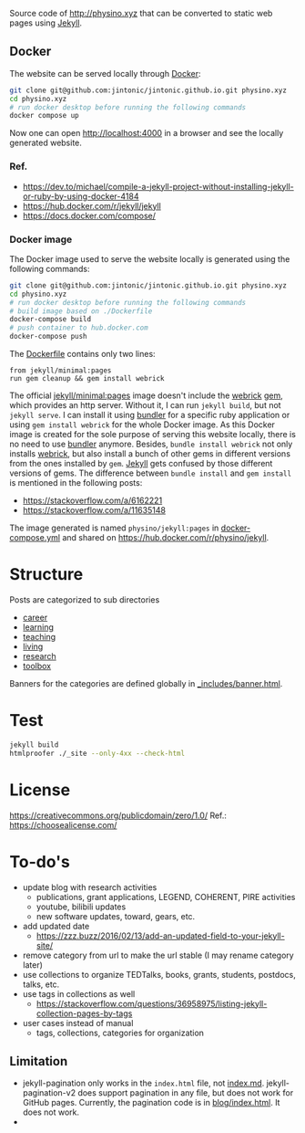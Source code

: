 Source code of <http://physino.xyz> that can be converted to static web pages using [Jekyll][].

[Jekyll]: https://jekyllrb.com
[Docker]: https://www.docker.com

## Docker

The website can be served locally through [Docker][]:

```sh
git clone git@github.com:jintonic/jintonic.github.io.git physino.xyz
cd physino.xyz
# run docker desktop before running the following commands
docker compose up
```

Now one can open <http://localhost:4000> in a browser and see the locally generated website.

### Ref.
- <https://dev.to/michael/compile-a-jekyll-project-without-installing-jekyll-or-ruby-by-using-docker-4184>
- <https://hub.docker.com/r/jekyll/jekyll>
- <https://docs.docker.com/compose/>

### Docker image

The Docker image used to serve the website locally is generated using the following commands:

```sh
git clone git@github.com:jintonic/jintonic.github.io.git physino.xyz
cd physino.xyz
# run docker desktop before running the following commands
# build image based on ./Dockerfile
docker-compose build
# push container to hub.docker.com
docker-compose push
```

The [Dockerfile](Dockerfile) contains only two lines:

```
from jekyll/minimal:pages
run gem cleanup && gem install webrick
```

The official [jekyll/minimal:pages](https://hub.docker.com/r/jekyll/minimal) image doesn't include the [webrick][] [gem][], which provides an http server. Without it, I can run `jekyll build`, but not `jekyll serve`. I can install it using [bundler][] for a specific ruby application or using `gem install webrick` for the whole Docker image. As this Docker image is created for the sole purpose of serving this website locally, there is no need to use [bundler][] anymore. Besides, `bundle install webrick` not only installs [webrick][], but also install a bunch of other gems in different versions from the ones installed by `gem`. [Jekyll][] gets confused by those different versions of gems. The difference between `bundle install` and `gem install` is mentioned in the following posts:

- <https://stackoverflow.com/a/6162221>
- <https://stackoverflow.com/a/11635148>

The image generated is named `physino/jekyll:pages` in [docker-compose.yml](docker-compose.yml) and shared on <https://hub.docker.com/r/physino/jekyll>.

[webrick]: https://github.com/ruby/webrick
[gem]: https://rubygems.org
[bundler]: https://bundler.io

# Structure

Posts are categorized to sub directories

- [career](career/)
- [learning](learning/)
- [teaching](teaching/)
- [living](living/)
- [research](research/)
- [toolbox](toolbox/)

Banners for the categories are defined globally in [_includes/banner.html](_includes/banner.html).

# Test

~~~sh
jekyll build
htmlproofer ./_site --only-4xx --check-html
~~~

# License

<https://creativecommons.org/publicdomain/zero/1.0/>
Ref.: <https://choosealicense.com/>

# To-do's

- update blog with research activities
  - publications, grant applications, LEGEND, COHERENT, PIRE activities
  - youtube, bilibili updates
  - new software updates, toward, gears, etc.
- add updated date
  - <https://zzz.buzz/2016/02/13/add-an-updated-field-to-your-jekyll-site/>
- remove category from url to make the url stable (I may rename category later)
- use collections to organize TEDTalks, books, grants, students, postdocs, talks, etc.
- use tags in collections as well
  - <https://stackoverflow.com/questions/36958975/listing-jekyll-collection-pages-by-tags>
- user cases instead of manual
  - tags, collections, categories for organization

## Limitation
- jekyll-pagination only works in the `index.html` file, not [index.md](index.md). jekyll-pagination-v2 does support pagination in any file, but does not work for GitHub pages. Currently, the pagination code is in [blog/index.html](blog/index.html). It does not work.
-

